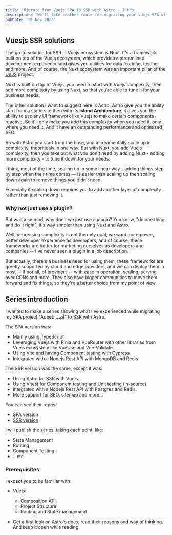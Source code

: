 ```yaml
---
title: 'Migrate from Vuejs SPA to SSR with Astro - Intro'
description: "We'll take another route for migrating your Vuejs SPA with Astro instead of Nuxt, we'll discuss the difference between both, and why you should choose Astro instead."
pubDate: '01 Nov 2023'
---
```


## Vuesjs SSR solutions

The go-to solution for SSR in Vuejs ecosystem is Nuxt. It's a framework built on top of the Vuejs ecosystem, which provides a streamlined development experience and gives you utilities for data fetching, testing and more. And of course, the Nuxt ecosystem was an important pillar of the [UnJS](https://unjs.io/) project.

Nuxt is built on top of Vuejs, you need to start with Vuejs complexity, then add more complexity by using Nuxt, so that you're able to tune it for your business needs.

The other solution I want to suggest here is Astro. Astro give you the ability start from a static site then with its **Island Architecture**, it gives you the ability to use any UI framework like Vuejs to make certain components reactive. So it'll only make you add this complexity when you need it, only where you need it. And it have an outstanding performance and optimized SEO.  

So with Astro you start from the base, and increamentally scale up in complexity, theoriticaly in one way. But with Nuxt, you add Vuejs complexity, then you take out what you don't need by adding Nuxt - adding more complexity - to tune it down for your needs.

I think, most of the time, scaling up in some linear way - adding things step by step when their time comes — is easier than scaling up then scaling down again to remove things you didn't need.

Especially if scaling down requires you to add another layer of complexity rather than just removing it. 

### Why not just use a plugin?

But wait a second, why don't we just use a plugin? You know, "do one thing and do it right", it's way simpler than using Nuxt and Astro.

Well, decreasing complexity is not the only goal, we want more power, better developer experience as developers, and of course, these frameworks are better for marketing ourselves as developers and companies -- I've never seen a plugin in a job description.

But actually, there's a business need for using them, these frameworks are greetly supported by cloud and edge providers, and we can deploy them in most -- if not all, of providers -- with ease in operation, scaling, serving over CDNs and more. They also have bigger communities to move them forward and fix things, so they're a better choice from my point of view.

## Series introduction
I wanted to make a series showing what I've experienced while migrating my SPA project "Adeeb أديب" to SSR with Astro. 

The SPA version was:
- Mainly using TypeScript
- Leveraging Vuejs with Pinia and VueRouter with other libraries from Vuejs ecosystem like VueUse and Vee-Validate.
- Using Vite and having Component testing with Cypress
- Integrated with a Nodejs Rest API with MongoDB and Redis.

The SSR version was the same, except it was:
- Using Astro for SSR with Vuejs.
- Using Vitest for Component testing and Unit testing (in-source).
- integrated with a Nodejs Rest API with Postgres and Redis.
- More support for SEO, sitemap and more...

You can see their repos:
- [SPA version](https://github.com/M-Shrief/Adeeb_Vue_TS 'Github repo')
- [SSR version](https://github.com/M-Shrief/Adeeb_Astro_SSR 'Github repo')

I will publish the series, taking each point, like:
- State Management
- Routing
- Component Testing
- ...etc

### Prerequisites

I expect you to be familiar with:

- Vuejs:
    - Composition API.
    - Project Structure
    - Routing and State management

- Get a first look on Astro's docs, read their reasons and way of thinking. And keep it open while reading. 
